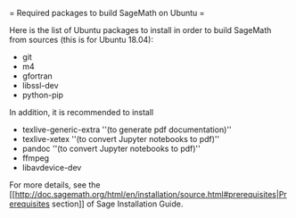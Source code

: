 = Required packages to build SageMath on Ubuntu =

Here is the list of Ubuntu packages to install in order to build SageMath from sources (this is for Ubuntu 18.04):
 * git
 * m4
 * gfortran
 * libssl-dev
 * python-pip

In addition, it is recommended to install
 * texlive-generic-extra ''(to generate pdf documentation)''
 * texlive-xetex   ''(to convert Jupyter notebooks to pdf)''
 * pandoc   ''(to convert Jupyter notebooks to pdf)''
 * ffmpeg
 * libavdevice-dev


For more details, see the  [[http://doc.sagemath.org/html/en/installation/source.html#prerequisites|Prerequisites section]] of Sage Installation Guide.
